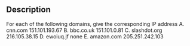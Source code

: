 ## Description
For each of the following domains, give the corresponding IP address
A. cnn.com 151.101.193.67
B. bbc.co.uk 151.101.0.81
C. slashdot.org 216.105.38.15
D. ewoiuq.jf none
E. amazon.com 205.251.242.103
